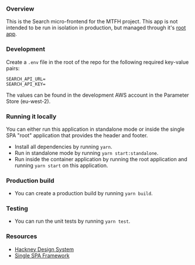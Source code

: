 ### Overview

This is the Search micro-frontend for the MTFH project.
This app is not intended to be run in isolation in production, but managed through it's [root app](https://github.com/LBHackney-IT/mtfh-frontend-root).

### Development

Create a `.env` file in the root of the repo for the following required key-value pairs:

```env
SEARCH_API_URL=
SEARCH_API_KEY=
```

The values can be found in the development AWS account in the Parameter Store (eu-west-2).

### Running it locally

You can either run this application in standalone mode or inside the single SPA "root" application that provides the header and footer.

-   Install all dependencies by running `yarn`.
-   Run in standalone mode by running `yarn start:standalone`.
-   Run inside the container application by running the root application and running `yarn start` on this application.

### Production build

-   You can create a production build by running `yarn build`.

### Testing

-   You can run the unit tests by running `yarn test`.

### Resources

-   [Hackney Design System](https://design-system.hackney.gov.uk/)
-   [Single SPA Framework](https://single-spa.js.org/)
